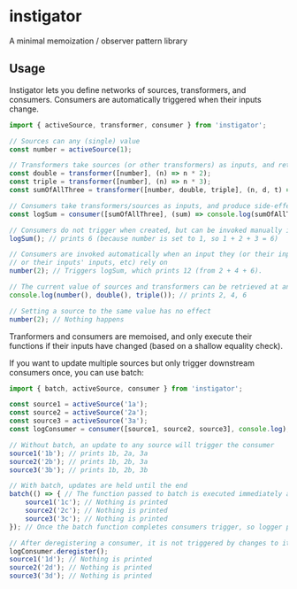 # instigator
A minimal memoization / observer pattern library

## Usage

Instigator lets you define networks of sources, transformers, and consumers. Consumers are
automatically triggered when their inputs change.

```js
import { activeSource, transformer, consumer } from 'instigator';

// Sources can any (single) value
const number = activeSource(1);

// Transformers take sources (or other transformers) as inputs, and return outputs
const double = transformer([number], (n) => n * 2);
const triple = transformer([number], (n) => n * 3);
const sumOfAllThree = transformer([number, double, triple], (n, d, t) => n + d + t);

// Consumers take transformers/sources as inputs, and produce side-effects (no outputs)
const logSum = consumer([sumOfAllThree], (sum) => console.log(sumOfAllThree));

// Consumers do not trigger when created, but can be invoked manually if you like
logSum(); // prints 6 (because number is set to 1, so 1 + 2 + 3 = 6)

// Consumers are invoked automatically when an input they (or their inputs,
// or their inputs' inputs, etc) rely on
number(2); // Triggers logSum, which prints 12 (from 2 + 4 + 6).

// The current value of sources and transformers can be retrieved at any time
console.log(number(), double(), triple()); // prints 2, 4, 6

// Setting a source to the same value has no effect
number(2); // Nothing happens
```

Tranformers and consumers are memoised, and only execute their functions if their inputs
have changed (based on a shallow equality check).

If you want to update multiple sources but only trigger downstream consumers once, you can use batch:

```js
import { batch, activeSource, consumer } from 'instigator';

const source1 = activeSource('1a');
const source2 = activeSource('2a');
const source3 = activeSource('3a');
const logConsumer = consumer([source1, source2, source3], console.log);

// Without batch, an update to any source will trigger the consumer
source1('1b'); // prints 1b, 2a, 3a
source2('2b'); // prints 1b, 2b, 3a
source3('3b'); // prints 1b, 2b, 3b

// With batch, updates are held until the end
batch(() => { // The function passed to batch is executed immediately and synchronously
    source1('1c'); // Nothing is printed
    source2('2c'); // Nothing is printed
    source3('3c'); // Nothing is printed
}); // Once the batch function completes consumers trigger, so logger prints 1c, 2c, 3c

// After deregistering a consumer, it is not triggered by changes to its sources
logConsumer.deregister();
source1('1d'); // Nothing is printed
source2('2d'); // Nothing is printed
source3('3d'); // Nothing is printed

```